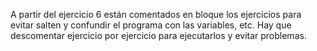 A partir del ejercicio 6 están comentados en bloque los ejercicios para evitar salten y confundir el programa con las variables, etc. Hay que descomentar ejercicio por ejercicio para ejecutarlos y evitar problemas. 
